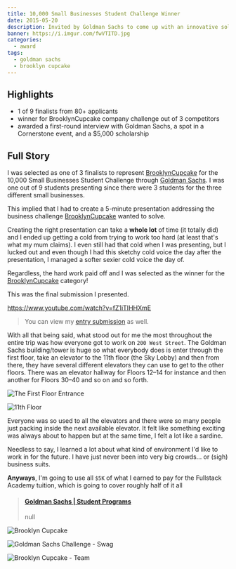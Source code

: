 ```yaml
---
title: 10,000 Small Businesses Student Challenge Winner
date: 2015-05-20
description: Invited by Goldman Sachs to come up with an innovative solution to one of three business challenges.
banner: https://i.imgur.com/fwVTITD.jpg
categories:
  - award
tags:
  - goldman sachs
  - brooklyn cupcake
---
```


## Highlights

- 1 of 9 finalists from 80+ applicants
- winner for BrooklynCupcake company challenge out of 3 competitors
- awarded a first-round interview with Goldman Sachs, a spot in a Cornerstone event, and a $5,000 scholarship

## Full Story

I was selected as one of 3 finalists to represent [BrooklynCupcake](https://brooklyncupcake.com 'BrooklynCupcake') for the 10,000 Small Businesses Student Challenge through [Goldman Sachs](https://www.goldmansachs.com/ 'Goldman Sachs'). I was one out of 9 students presenting since there were 3 students for the three different small businesses.

This implied that I had to create a 5-minute presentation addressing the business challenge [BrooklynCupcake](https://brooklyncupcake.com 'BrooklynCupcake') wanted to solve.

Creating the right presentation can take a **whole lot** of time (it totally did) and I ended up getting a cold from trying to work too hard (at least that's what my mum claims). I even still had that cold when I was presenting, but I lucked out and even though I had this sketchy cold voice the day after the presentation, I managed a softer sexier cold voice the day of.

Regardless, the hard work paid off and I was selected as the winner for the [BrooklynCupcake](https://brooklyncupcake.com 'BrooklynCupcake') category!

This was the final submission I presented.

https://www.youtube.com/watch?v=fZ1iTIHHXmE

> You can view my [entry submission](https://www.youtube.com/watch?v=4a6rEjB8KH8 'Entry Submission') as well.

With all that being said, what stood out for me the most throughout the entire trip was how everyone got to work on `200 West Street`. The Goldman Sachs building/tower is huge so what everybody does is enter through the first floor, take an elevator to the 11th floor (the Sky Lobby) and then from there, they have several different elevators they can use to get to the other floors. There was an elevator hallway for Floors 12–14 for instance and then another for Floors 30–40 and so on and so forth.

![The First Floor Entrance](https://farm6.static.flickr.com/5286/5319954555_189fc82df2_b.jpg)

![11th Floor](https://static.businessinsider.com/image/5012d4beecad043223000007-590/foursquare-user-hugh-c-snapped-a-shot-of-goldmans-sky-lobby-inside-its-200-west-offices.jpg)

Everyone was so used to all the elevators and there were so many people just packing inside the next available elevator. It felt like something exciting was always about to happen but at the same time, I felt a lot like a sardine.

Needless to say, I learned a lot about what kind of environment I'd like to work in for the future. I have just never been into very big crowds... or (sigh) business suits.

**Anyways**, I'm going to use all `$5K` of what I earned to pay for the Fullstack Academy tuition, which is going to cover roughly half of it all

<blockquote class="embedly-card"><h4><a href="http://www.goldmansachs.com/careers/students/programs/">Goldman Sachs | Student Programs</a></h4><p>null</p></blockquote>
<script async src="//cdn.embedly.com/widgets/platform.js" charset="UTF-8"></script>

![Brooklyn Cupcake](https://i1.wp.com/fvcproductions.files.wordpress.com/2015/11/img_0052.jpg)

![Goldman Sachs Challenge - Swag](https://i1.wp.com/fvcproductions.files.wordpress.com/2015/11/img_0054.jpg)

![Brooklyn Cupcake - Team](https://i.imgur.com/fwVTITD.jpg)
